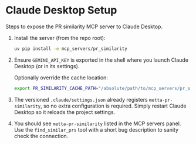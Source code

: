 # Claude Desktop Setup

Steps to expose the PR similarity MCP server to Claude Desktop.

1. Install the server (from the repo root):

   ```bash
   uv pip install -e mcp_servers/pr_similarity
   ```

2. Ensure `GEMINI_API_KEY` is exported in the shell where you launch Claude Desktop (or in its settings).

   Optionally override the cache location:

   ```bash
   export PR_SIMILARITY_CACHE_PATH="/absolute/path/to/mcp_servers/pr_similarity/cache/pr_embeddings"
   ```

3. The versioned `.claude/settings.json` already registers `metta-pr-similarity`, so no extra configuration
   is required. Simply restart Claude Desktop so it reloads the project settings.

4. You should see `metta-pr-similarity` listed in the MCP servers panel. Use the `find_similar_prs`
   tool with a short bug description to sanity check the connection.
